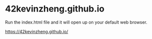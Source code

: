 # 42kevinzheng.github.io

Run the index.html file and it will open up on your default web browser.

https://42kevinzheng.github.io/
